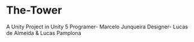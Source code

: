 # The-Tower
A Unity Project in Unity 5
Programer- Marcelo Junqueira
Designer- Lucas de Almeida & Lucas Pamplona